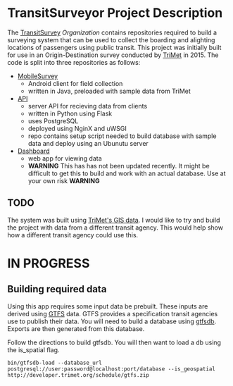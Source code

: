 # TransitSurveyor Project Description

The [TransitSurvey](https://github.com/TransitSurveyor) *Organization* contains repositories required to build a surveying system that can be used to collect the boarding and alighting locations of passengers using public transit. This project was initially built for use in an Origin-Destination survey conducted by [TriMet](http://trimet.org/) in 2015. The code is split into three repositories as follows:

+ [MobileSurvey](https://github.com/TransitSurveyor/MobileSurveyor)
  + Android client for field collection
  + written in Java, preloaded with sample data from TriMet
+ [API](https://github.com/TransitSurveyor/API)
  + server API for recieving data from clients
  + written in Python using Flask
  + uses PostgreSQL
  + deployed using NginX and uWSGI
  + repo contains setup script needed to build database with sample data and deploy using an Ubunutu server
+ [Dashboard](https://github.com/TransitSurveyor/Dashboard)
  + web app for viewing data
  + **WARNING** This has has not been updated recently. It might be difficult to get this to build and work with an actual database. Use at your own risk **WARNING**
  
  
## TODO

The system was built using [TriMet's GIS data](http://developer.trimet.org/gis/). I would like to try and build the project with data from a different transit agency. This would help show how a different transit agency could use this.

# IN PROGRESS

## Building required data

Using this app requires some input data be prebuilt. These inputs are derived using [GTFS](https://developers.google.com/transit/gtfs/) data. GTFS provides a specification transit agencies use to publish their data. You will need to build a database using [gtfsdb](https://github.com/OpenTransitTools/gtfsdb). Exports are then generated from this database.

Follow the directions to build gtfsdb. You will then want to load a db using the is_spatial flag.

```shell
bin/gtfsdb-load --database_url postgresql://user:password@localhost:port/database --is_geospatial http://developer.trimet.org/schedule/gtfs.zip
```
